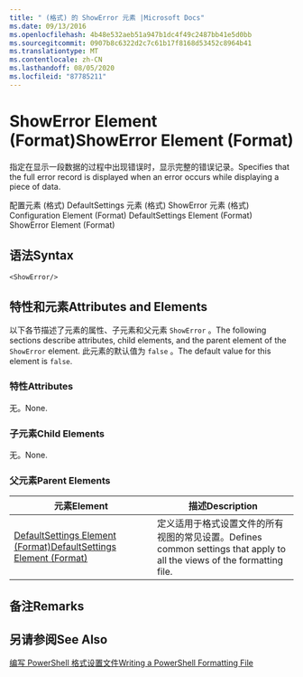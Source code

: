 ```yaml
---
title: " (格式) 的 ShowError 元素 |Microsoft Docs"
ms.date: 09/13/2016
ms.openlocfilehash: 4b48e532aeb51a947b1dc4f49c2487bb41e5d0bb
ms.sourcegitcommit: 0907b8c6322d2c7c61b17f8168d53452c8964b41
ms.translationtype: MT
ms.contentlocale: zh-CN
ms.lasthandoff: 08/05/2020
ms.locfileid: "87785211"
---
```

# <a name="showerror-element-format"></a><span data-ttu-id="e54fb-102">ShowError Element (Format)</span><span class="sxs-lookup"><span data-stu-id="e54fb-102">ShowError Element (Format)</span></span>

<span data-ttu-id="e54fb-103">指定在显示一段数据的过程中出现错误时，显示完整的错误记录。</span><span class="sxs-lookup"><span data-stu-id="e54fb-103">Specifies that the full error record is displayed when an error occurs while displaying a piece of data.</span></span>

<span data-ttu-id="e54fb-104">配置元素 (格式) DefaultSettings 元素 (格式) ShowError 元素 (格式) </span><span class="sxs-lookup"><span data-stu-id="e54fb-104">Configuration Element (Format) DefaultSettings Element (Format) ShowError Element (Format)</span></span>

## <a name="syntax"></a><span data-ttu-id="e54fb-105">语法</span><span class="sxs-lookup"><span data-stu-id="e54fb-105">Syntax</span></span>

```scr
<ShowError/>
```

## <a name="attributes-and-elements"></a><span data-ttu-id="e54fb-106">特性和元素</span><span class="sxs-lookup"><span data-stu-id="e54fb-106">Attributes and Elements</span></span>

<span data-ttu-id="e54fb-107">以下各节描述了元素的属性、子元素和父元素 `ShowError` 。</span><span class="sxs-lookup"><span data-stu-id="e54fb-107">The following sections describe attributes, child elements, and the parent element of the `ShowError` element.</span></span> <span data-ttu-id="e54fb-108">此元素的默认值为 `false` 。</span><span class="sxs-lookup"><span data-stu-id="e54fb-108">The default value for this element is `false`.</span></span>

### <a name="attributes"></a><span data-ttu-id="e54fb-109">特性</span><span class="sxs-lookup"><span data-stu-id="e54fb-109">Attributes</span></span>

<span data-ttu-id="e54fb-110">无。</span><span class="sxs-lookup"><span data-stu-id="e54fb-110">None.</span></span>

### <a name="child-elements"></a><span data-ttu-id="e54fb-111">子元素</span><span class="sxs-lookup"><span data-stu-id="e54fb-111">Child Elements</span></span>

<span data-ttu-id="e54fb-112">无。</span><span class="sxs-lookup"><span data-stu-id="e54fb-112">None.</span></span>

### <a name="parent-elements"></a><span data-ttu-id="e54fb-113">父元素</span><span class="sxs-lookup"><span data-stu-id="e54fb-113">Parent Elements</span></span>

|<span data-ttu-id="e54fb-114">元素</span><span class="sxs-lookup"><span data-stu-id="e54fb-114">Element</span></span>|<span data-ttu-id="e54fb-115">描述</span><span class="sxs-lookup"><span data-stu-id="e54fb-115">Description</span></span>|
|-------------|-----------------|
|[<span data-ttu-id="e54fb-116">DefaultSettings Element (Format)</span><span class="sxs-lookup"><span data-stu-id="e54fb-116">DefaultSettings Element (Format)</span></span>](./defaultsettings-element-format.md)|<span data-ttu-id="e54fb-117">定义适用于格式设置文件的所有视图的常见设置。</span><span class="sxs-lookup"><span data-stu-id="e54fb-117">Defines common settings that apply to all the views of the formatting file.</span></span>|

## <a name="remarks"></a><span data-ttu-id="e54fb-118">备注</span><span class="sxs-lookup"><span data-stu-id="e54fb-118">Remarks</span></span>

## <a name="see-also"></a><span data-ttu-id="e54fb-119">另请参阅</span><span class="sxs-lookup"><span data-stu-id="e54fb-119">See Also</span></span>

[<span data-ttu-id="e54fb-120">编写 PowerShell 格式设置文件</span><span class="sxs-lookup"><span data-stu-id="e54fb-120">Writing a PowerShell Formatting File</span></span>](./writing-a-powershell-formatting-file.md)
